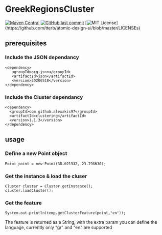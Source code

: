 # GreekRegionsCluster
[![Maven Central](https://maven-badges.herokuapp.com/maven-central/com.github.Alexakis97/clustering/badge.svg)](https://maven-badges.herokuapp.com/maven-central/com.github.Alexakis97/clustering)
[![GitHub last commit](https://img.shields.io/github/last-commit/google/skia.svg?style=flat)]()
[![MIT License](https://img.shields.io/apm/l/atomic-design-ui.svg?)](https://github.com/tterb/atomic-design-ui/blob/master/LICENSEs)


## prerequisites

   ### Include the JSON dependancy
    <dependency>
	   <groupId>org.json</groupId>
	   <artifactId>json</artifactId>
	   <version>20200518</version>
    </dependency>
   ### Include the Cluster dependancy
    <dependency>
      <groupId>com.github.alexakis97</groupId>
      <artifactId>clustering</artifactId>
      <version>1.1.3</version>
    </dependency>
## usage

   ### Define a new Point object
   
    Point point = new Point(38.021332, 23.798630);
      
   ### Get the instance & load the cluser
 
    Cluster cluster = Cluster.getInstance();
    cluster.loadCluster();
    
  
      
   ### Get the feature
    System.out.println(temp.getClusterFeature(point,"en"));
    
  The feature is returned as a String, with the extra param you can define the language, currently only "gr" and "en" are supported


